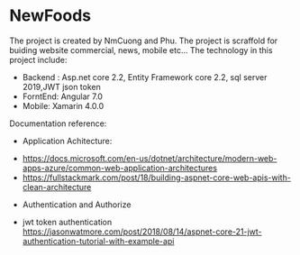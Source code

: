 # NewFoods
The project is created by NmCuong and Phu. The project is scraffold for buiding website commercial, news, mobile etc... 
The technology in this project include: 
- Backend : Asp.net core 2.2, Entity Framework core 2.2, sql server 2019,JWT json token
- ForntEnd: Angular 7.0
- Mobile: Xamarin 4.0.0


Documentation reference:
- Application Achitecture:
+ https://docs.microsoft.com/en-us/dotnet/architecture/modern-web-apps-azure/common-web-application-architectures
+ https://fullstackmark.com/post/18/building-aspnet-core-web-apis-with-clean-architecture
- Authentication and Authorize
+ jwt token authentication
https://jasonwatmore.com/post/2018/08/14/aspnet-core-21-jwt-authentication-tutorial-with-example-api
